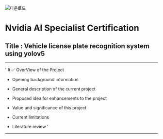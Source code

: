 ![다운로드](https://github.com/user-attachments/assets/9cf87f01-ff75-4c6a-b4c8-2560ca2e4db7)

# Nvidia AI Specialist Certification
## Title : Vehicle license plate recognition system using yolov5
---
' # ✅ OverView of the Project

- Opening background information

- General description of the current project

- Proposed idea for enhancements to the project

- Value and significance of this project

- Current limitations

- Literature review '
---

